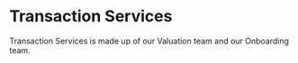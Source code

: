 # Transaction Services

Transaction Services is made up of our Valuation team and our Onboarding team. 



